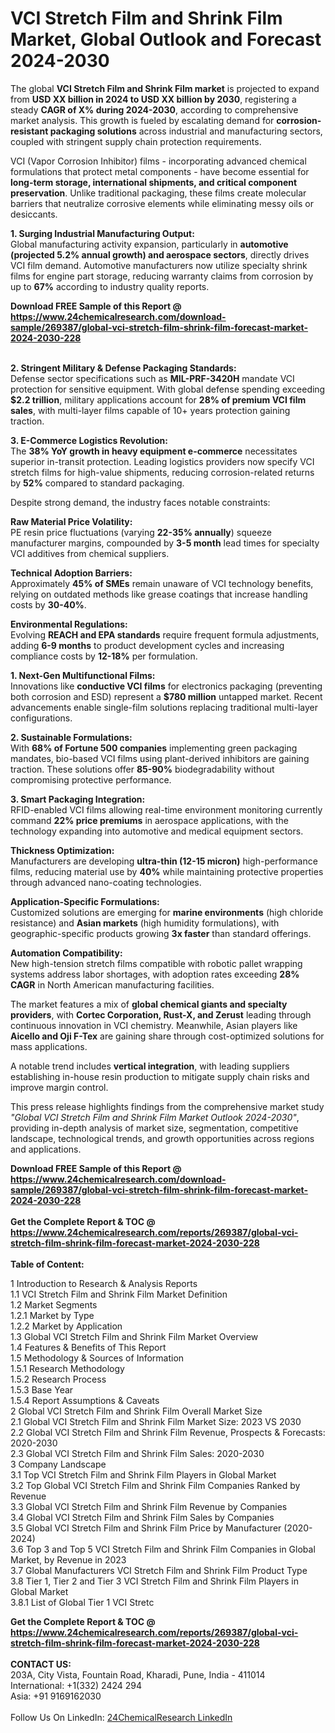 <h1>VCI Stretch Film and Shrink Film Market, Global Outlook and Forecast 2024-2030</h1><p>The global <strong>VCI Stretch Film and Shrink Film market</strong> is projected to expand from <strong>USD XX billion in 2024 to USD XX billion by 2030</strong>, registering a steady <strong>CAGR of X% during 2024-2030</strong>, according to comprehensive market analysis. This growth is fueled by escalating demand for <strong>corrosion-resistant packaging solutions</strong> across industrial and manufacturing sectors, coupled with stringent supply chain protection requirements.</p><p>VCI (Vapor Corrosion Inhibitor) films - incorporating advanced chemical formulations that protect metal components - have become essential for <strong>long-term storage, international shipments, and critical component preservation</strong>. Unlike traditional packaging, these films create molecular barriers that neutralize corrosive elements while eliminating messy oils or desiccants.</p><p><strong>1. Surging Industrial Manufacturing Output:</strong><br>
Global manufacturing activity expansion, particularly in <strong>automotive (projected 5.2% annual growth) and aerospace sectors</strong>, directly drives VCI film demand. Automotive manufacturers now utilize specialty shrink films for engine part storage, reducing warranty claims from corrosion by up to <strong>67%</strong> according to industry quality reports.</p><div><b>Download FREE Sample of this Report @ 
            <a href="https://www.24chemicalresearch.com/download-sample/269387/global-vci-stretch-film-shrink-film-forecast-market-2024-2030-228">
            https://www.24chemicalresearch.com/download-sample/269387/global-vci-stretch-film-shrink-film-forecast-market-2024-2030-228</a></b></div><br><p><strong>2. Stringent Military &amp; Defense Packaging Standards:</strong><br>
Defense sector specifications such as <strong>MIL-PRF-3420H</strong> mandate VCI protection for sensitive equipment. With global defense spending exceeding <strong>$2.2 trillion</strong>, military applications account for <strong>28% of premium VCI film sales</strong>, with multi-layer films capable of 10+ years protection gaining traction.</p><p><strong>3. E-Commerce Logistics Revolution:</strong><br>
The <strong>38% YoY growth in heavy equipment e-commerce</strong> necessitates superior in-transit protection. Leading logistics providers now specify VCI stretch films for high-value shipments, reducing corrosion-related returns by <strong>52%</strong> compared to standard packaging.</p><p>Despite strong demand, the industry faces notable constraints:</p><p><strong>Raw Material Price Volatility:</strong><br>
	PE resin price fluctuations (varying <strong>22-35% annually</strong>) squeeze manufacturer margins, compounded by <strong>3-5 month</strong> lead times for specialty VCI additives from chemical suppliers.</p><p><strong>Technical Adoption Barriers:</strong><br>
	Approximately <strong>45% of SMEs</strong> remain unaware of VCI technology benefits, relying on outdated methods like grease coatings that increase handling costs by <strong>30-40%</strong>.</p><p><strong>Environmental Regulations:</strong><br>
	Evolving <strong>REACH and EPA standards</strong> require frequent formula adjustments, adding <strong>6-9 months</strong> to product development cycles and increasing compliance costs by <strong>12-18%</strong> per formulation.</p><p><strong>1. Next-Gen Multifunctional Films:</strong><br>
Innovations like <strong>conductive VCI films</strong> for electronics packaging (preventing both corrosion and ESD) represent a <strong>$780 million</strong> untapped market. Recent advancements enable single-film solutions replacing traditional multi-layer configurations.</p><p><strong>2. Sustainable Formulations:</strong><br>
With <strong>68% of Fortune 500 companies</strong> implementing green packaging mandates, bio-based VCI films using plant-derived inhibitors are gaining traction. These solutions offer <strong>85-90%</strong> biodegradability without compromising protective performance.</p><p><strong>3. Smart Packaging Integration:</strong><br>
RFID-enabled VCI films allowing real-time environment monitoring currently command <strong>22% price premiums</strong> in aerospace applications, with the technology expanding into automotive and medical equipment sectors.</p><p><strong>Thickness Optimization:</strong><br>
	Manufacturers are developing <strong>ultra-thin (12-15 micron)</strong> high-performance films, reducing material use by <strong>40%</strong> while maintaining protective properties through advanced nano-coating technologies.</p><p><strong>Application-Specific Formulations:</strong><br>
	Customized solutions are emerging for <strong>marine environments</strong> (high chloride resistance) and <strong>Asian markets</strong> (high humidity formulations), with geographic-specific products growing <strong>3x faster</strong> than standard offerings.</p><p><strong>Automation Compatibility:</strong><br>
	New high-tension stretch films compatible with robotic pallet wrapping systems address labor shortages, with adoption rates exceeding <strong>28% CAGR</strong> in North American manufacturing facilities.</p><p>The market features a mix of <strong>global chemical giants and specialty providers</strong>, with <strong>Cortec Corporation, Rust-X, and Zerust</strong> leading through continuous innovation in VCI chemistry. Meanwhile, Asian players like <strong>Aicello and Oji F-Tex</strong> are gaining share through cost-optimized solutions for mass applications.</p><p>A notable trend includes <strong>vertical integration</strong>, with leading suppliers establishing in-house resin production to mitigate supply chain risks and improve margin control.</p><p>This press release highlights findings from the comprehensive market study <em>"Global VCI Stretch Film and Shrink Film Market Outlook 2024-2030"</em>, providing in-depth analysis of market size, segmentation, competitive landscape, technological trends, and growth opportunities across regions and applications.</p><div><b>Download FREE Sample of this Report @ 
            <a href="https://www.24chemicalresearch.com/download-sample/269387/global-vci-stretch-film-shrink-film-forecast-market-2024-2030-228">
            https://www.24chemicalresearch.com/download-sample/269387/global-vci-stretch-film-shrink-film-forecast-market-2024-2030-228</a></b></div><br><div><b>Get the Complete Report & TOC @ 
            <a href="https://www.24chemicalresearch.com/reports/269387/global-vci-stretch-film-shrink-film-forecast-market-2024-2030-228">
            https://www.24chemicalresearch.com/reports/269387/global-vci-stretch-film-shrink-film-forecast-market-2024-2030-228</a></b></div><br>
            <b>Table of Content:</b><p>1 Introduction to Research & Analysis Reports<br />
    1.1 VCI Stretch Film and Shrink Film Market Definition<br />
    1.2 Market Segments<br />
        1.2.1 Market by Type<br />
        1.2.2 Market by Application<br />
    1.3 Global VCI Stretch Film and Shrink Film Market Overview<br />
    1.4 Features & Benefits of This Report<br />
    1.5 Methodology & Sources of Information<br />
        1.5.1 Research Methodology<br />
        1.5.2 Research Process<br />
        1.5.3 Base Year<br />
        1.5.4 Report Assumptions & Caveats<br />
2 Global VCI Stretch Film and Shrink Film Overall Market Size<br />
    2.1 Global VCI Stretch Film and Shrink Film Market Size: 2023 VS 2030<br />
    2.2 Global VCI Stretch Film and Shrink Film Revenue, Prospects & Forecasts: 2020-2030<br />
    2.3 Global VCI Stretch Film and Shrink Film Sales: 2020-2030<br />
3 Company Landscape<br />
    3.1 Top VCI Stretch Film and Shrink Film Players in Global Market<br />
    3.2 Top Global VCI Stretch Film and Shrink Film Companies Ranked by Revenue<br />
    3.3 Global VCI Stretch Film and Shrink Film Revenue by Companies<br />
    3.4 Global VCI Stretch Film and Shrink Film Sales by Companies<br />
    3.5 Global VCI Stretch Film and Shrink Film Price by Manufacturer (2020-2024)<br />
    3.6 Top 3 and Top 5 VCI Stretch Film and Shrink Film Companies in Global Market, by Revenue in 2023<br />
    3.7 Global Manufacturers VCI Stretch Film and Shrink Film Product Type<br />
    3.8 Tier 1, Tier 2 and Tier 3 VCI Stretch Film and Shrink Film Players in Global Market<br />
        3.8.1 List of Global Tier 1 VCI Stretc</p><div><b>Get the Complete Report & TOC @ 
            <a href="https://www.24chemicalresearch.com/reports/269387/global-vci-stretch-film-shrink-film-forecast-market-2024-2030-228">
            https://www.24chemicalresearch.com/reports/269387/global-vci-stretch-film-shrink-film-forecast-market-2024-2030-228</a></b></div><br><b>CONTACT US:</b><br>
            203A, City Vista, Fountain Road, Kharadi, Pune, India - 411014<br>
            International: +1(332) 2424 294<br>
            Asia: +91 9169162030 <br><br>
            Follow Us On LinkedIn: <a href="https://www.linkedin.com/company/24chemicalresearch/">24ChemicalResearch LinkedIn</a>